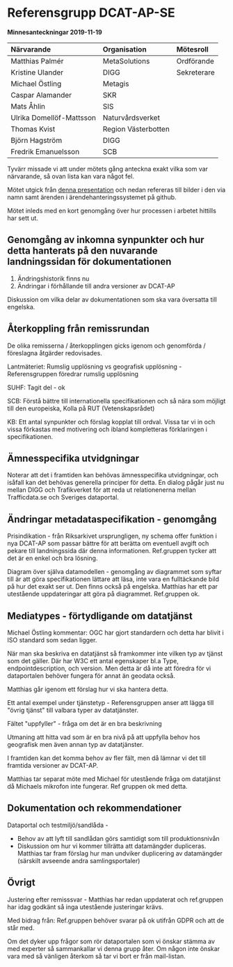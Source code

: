 # Referensgrupp DCAT-AP-SE
**Minnesanteckningar 2019-11-19**

Närvarande | Organisation | Mötesroll
:--- | :--- | :---
Matthias Palmér | MetaSolutions | Ordförande
Kristine Ulander | DIGG | Sekreterare
Michael Östling | Metagis
Caspar Alamander | SKR
Mats Åhlin | SIS
Ulrika Domellöf-Mattsson | Naturvårdsverket
Thomas Kvist | Region Västerbotten
Björn Hagström | DIGG
Fredrik Emanuelsson | SCB

Tyvärr missade vi att under mötets gång anteckna exakt vilka som var närvarande, så ovan lista kan vara något fel.


Mötet utgick från [denna presentation](https://docs.google.com/presentation/d/17yQ6RgSL7jJfFdK-FUByYy9vLfnT0sJ3agE2t9VSFnI/edit#slide=id.g7575d742dd_0_103) och nedan refereras till bilder i den via namn samt ärenden i ärendehanteringssystemet på github.

Mötet inleds med en kort genomgång över hur processen i arbetet hittills har sett ut.

## Genomgång av inkomna synpunkter och hur detta hanterats på den nuvarande landningssidan för dokumentationen

1. Ändringshistorik finns nu
2. Ändringar i förhållande till andra versioner av DCAT-AP

Diskussion om vilka delar av dokumentationen som ska vara översatta till engelska.

## Återkoppling från remissrundan
De olika remisserna / återkopplingen gicks igenom och genomförda / föreslagna åtgärder redovisades.

Lantmäteriet: Rumslig upplösning vs geografisk upplösning - Referensgruppen föredrar rumslig upplösning

SUHF: Tagit del - ok

SCB: Förstå bättre till internationella specifikationen och så nära som möjligt till den europeiska, Kolla på RUT (Vetenskapsrådet)

KB: Ett antal synpunkter och förslag kopplat till ordval. Vissa tar vi in och vissa förkastas med motivering och ibland kompletteras förklaringen i specifikationen.

## Ämnesspecifika utvidgningar
Noterar att det i framtiden kan behövas ämnesspecifika utvidgningar, och isåfall kan det behövas generella principer för detta. En dialog pågår just nu mellan DIGG och Trafikverket för att reda ut relationenerna mellan Trafficdata.se och Sveriges dataportal.

## Ändringar metadataspecifikation - genomgång

Prisindikation - från Riksarkivet ursprungligen, ny schema offer funktion i nya DCAT-AP som passar bättre för att berätta om eventuell avgift och pekare till landningssida där denna informationen. Ref.gruppen tycker att det är en enkel och bra lösning.

Diagram  över själva datamodellen - genomgång av diagrammet som syftar till är att göra specifikationen lättare att läsa, inte vara en fulltäckande bild på hur det exakt ser ut. Den finns också på engelska. Matthias har ett par utestående uppdateringar att göra på diagrammet. Ref.gruppen ok.

## Mediatypes - förtydligande om datatjänst

Michael Östling kommentar: OGC har gjort standardern och detta har blivit i ISO standard som sedan ligger.

När man ska beskriva en datatjänst så framkommer inte vilken typ av tjänst som det gäller. Där har W3C ett antal egenskaper bl.a Type, endpointdescription, och version. Men detta är då inte att föredra för vi dataportalen behöver fungera för annat än geodata också. 

Matthias går igenom ett förslag hur vi ska hantera detta.

Ett antal exempel under tjänstetyp - Referensgruppen anser att lägga till "övrig tjänst" till valbara typer av datatjänster.

Fältet "uppfyller" - fråga om det är en bra beskrivning

Utmaning att hitta vad som är en bra nivå på att uppfylla behov hos geografisk men även annan typ av datatjänster.

I framtiden kan det komma behov av fler fält, men då lämnar vi det till framtida versioner av DCAT-AP.

Matthias tar separat möte med Michael för utestående fråga om datatjänst då Michaels mikrofon inte fungerar. Ref gruppen ok med detta.

## Dokumentation och rekommendationer

Dataportal och testmiljö/sandlåda -

* Behov av att lyft till sandlådan görs samtidigt som till produktionsnivån
* Diskussion om hur vi kommer tillrätta att datamängder dupliceras. Matthias tar fram förslag hur man undviker duplicering av datamängder (särskilt avseende andra samlingsportaler)

## Övrigt
Justering efter remisssvar -  Matthias har redan uppdaterat och ref.gruppen har idag godkänt så inga utestående justeringar krävs.

Med bidrag från:  Ref.gruppen behöver svarar på ok utifrån GDPR och att de står med.

Om det dyker upp frågor som rör dataportalen som vi önskar stämma av med experter så sammankallar vi denna grupp åter. Om någon inte önskar vara med så vänligen återkom så tar vi bort er från mail-listan.